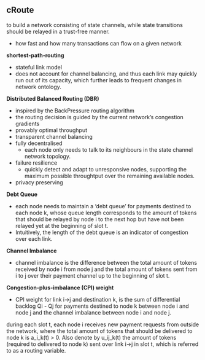 ## cRoute

to build a network consisting of state channels, while state transitions should be relayed in a trust-free manner.

* how fast and how many transactions can flow on a given network

**shortest-path-routing**

* stateful link model
* does not account for channel balancing, and thus each link may quickly run out of its capacity, which further leads to frequent changes in network ontology.

**Distributed Balanced Routing (DBR)**

* inspired by the BackPressure routing algorithm
* the routing decision is guided by the current network’s congestion gradients
* provably optimal throughput
* transparent channel balancing
* fully decentralised
    * each node only needs to talk to its neighbours in the state channel network topology.
* failure resilience
    * quickly detect and adapt to unresponsive nodes, supporting the maximum possible throughtput over the remaining available nodes.
* privacy preserving

**Debt Queue**

* each node needs to maintain a ‘debt queue’ for payments destined to each node k, whose queue length corresponds to the amount of tokens that should be relayed by node i to the next hop but have not been relayed yet at the beginning of slot t.
* Intuitively, the length of the debt queue is an indicator of congestion over each link.

**Channel Imbalance**

* channel imbalance is the difference between the total amount of tokens received by node i from node j and the total amount of tokens sent from i to j over their payment channel up to the beginning of slot t.

**Congestion-plus-imbalance (CPI) weight**

* CPI weight for link i->j  and destination k, is the sum of differential backlog Qi - Qj for payments destined to node k between node i and node j and the channel imbalance between node i and node j.


during each slot t, each node i receives new payment requests from outside the network, where the total amount of tokens that should be delivered to node k is a_i_k(t) > 0.  Also denote by u_ij_k(t) the amount of tokens (required to delivered to node k) sent over link i->j in slot t, which is referred to as a routing variable.


